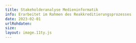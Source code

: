 ```yaml
---
title: Stakeholderanalyse Medieninformatik
info: Erarbeitet im Rahmen des Reakkreditierungsprozesses
date: 2023-02-01
urlRohdaten:
size: 
layout: image.11ty.js
---
```

